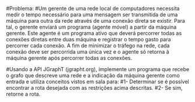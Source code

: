 #Problema:
#Um gerente de uma rede local de computadores necessita medir o tempo necessário para uma mensagem ser transmitida de uma máquina para outra da rede através de uma conexão direta se existir. Para tal, o gerente enviará um programa (agente móvel) a partir da máquina gerente. Este agente é um programa ativo que deverá percorrer todas as conexões diretas entre duas máquina e registrar o tempo gasto para percorrer cada conexão. A fim de minimizar o tráfego na rede, cada conexão deve ser percorrida uma única vez e o agente só retorna à máquina gerente após percorrer todas as conexões.

#Usando a API JGraphT (jgrapht.org), implemente um programa que recebe o grafo que descreve uma rede e a indicação da máquina gerente como entrada e utiliza conceitos vistos em sala para:
#1- Determinar se é possível encontrar a rota desejada com as restrições acima descritas.
#2- Se sim, retorne a rota.

